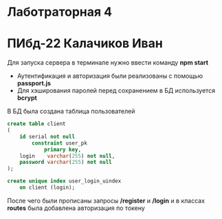 # Лаботраторная 4 
# ПИбд-22 Калачиков Иван

Для запуска сервера в терминале нужно ввести команду **npm start**

* Аутентификация и авторизация были реализованы с помощью **passport.js**
* Для хэширования паролей перед сохранением в БД используется **bcrypt**

В БД была создана таблица пользователей

```sql
create table client
(
    id serial not null
        constraint user_pk
            primary key,
    login    varchar(255) not null,
    password varchar(255) not null
);

create unique index user_login_uindex
    on client (login);
```

После чего были прописаны запросы **/register** и **/login** и в классах **routes** 
была добавлена авторизация по токену